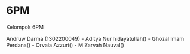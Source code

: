 # 6PM
Kelompok 6PM

Andruw Darma (1302200049) -
Aditya Nur hidayatullah() -
Ghozal Imam Perdana() -
Orvala Azzuri() -
M Zarvah Nauval() 
